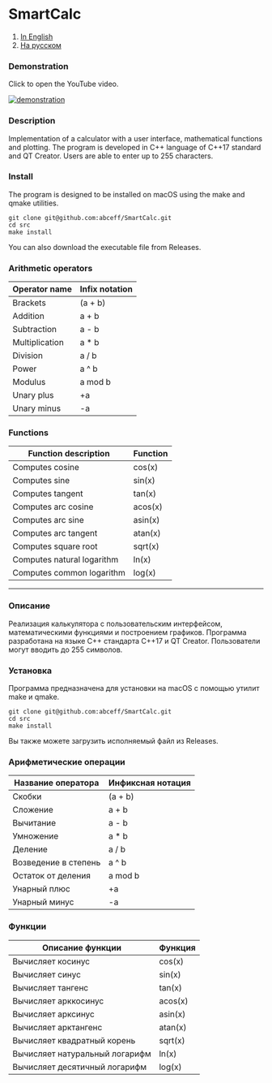 # SmartCalc
1. [In English](#description)
2. [На русском](#описание)
### Demonstration
Click to open the YouTube video.

[![demonstration](https://img.youtube.com/vi/GPLL3D3H58s/0.jpg)](https://youtu.be/GPLL3D3H58s)

### Description
Implementation of a calculator with a user interface, mathematical functions and plotting. The program is developed in C++ language of C++17 standard and QT Creator.
Users are able to enter up to 255 characters.

### Install
The program is designed to be installed on macOS using the make and qmake utilities.
```
git clone git@github.com:abceff/SmartCalc.git
cd src
make install
```
You can also download the executable file from Releases.

### Arithmetic operators
| Operator name | Infix notation |
| --------- | ------ |
| Brackets | (a + b) |
| Addition | a + b |
| Subtraction | a - b |
| Multiplication | a * b |
| Division | a / b |
| Power | a ^ b |
| Modulus | a mod b |
| Unary plus | +a |
| Unary minus | -a |

### Functions
| Function description | Function |
| ------ | ------ |
| Computes cosine | cos(x) |
| Computes sine | sin(x) |
| Computes tangent | tan(x) |
| Computes arc cosine | acos(x) |
| Computes arc sine | asin(x) |
| Computes arc tangent | atan(x) |
| Computes square root | sqrt(x) |
| Computes natural logarithm | ln(x) |
| Computes common logarithm | log(x) |
***

### Описание
Реализация калькулятора с пользовательским интерфейсом, математическими функциями и построением графиков. Программа разработана на языке C++ стандарта C++17 и QT Creator.
Пользователи могут вводить до 255 символов.

### Установка
Программа предназначена для установки на macOS с помощью утилит make и qmake.
```
git clone git@github.com:abceff/SmartCalc.git
cd src
make install
```
Вы также можете загрузить исполняемый файл из Releases.

### Арифметические операции
| Название оператора | Инфиксная нотация |
| ------ | ------ |
| Скобки | (a + b) |
| Сложение | a + b |
| Вычитание | a - b |
| Умножение | a * b |
| Деление | a / b |
| Возведение в степень | a ^ b |
| Остаток от деления | a mod b |
| Унарный плюс | +a |
| Унарный минус | -a |

### Функции
| Описание функции | Функция |   
| ---------------- | ------- |  
| Вычисляет косинус | cos(x) |   
| Вычисляет синус | sin(x) |  
| Вычисляет тангенс | tan(x) |  
| Вычисляет арккосинус | acos(x) | 
| Вычисляет арксинус | asin(x) | 
| Вычисляет арктангенс | atan(x) |
| Вычисляет квадратный корень | sqrt(x) |
| Вычисляет натуральный логарифм | ln(x) | 
| Вычисляет десятичный логарифм | log(x) |